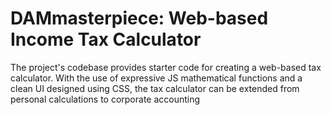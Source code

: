 # DAMmasterpiece: Web-based Income Tax Calculator
The project's codebase provides starter code for creating a web-based tax calculator. With the use of expressive JS mathematical functions and a clean UI designed using 
CSS, the tax calculator can be extended from personal calculations to corporate accounting
